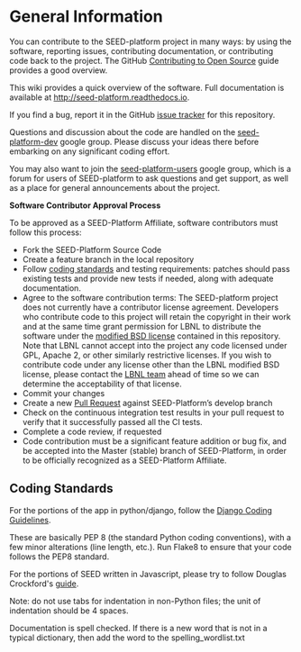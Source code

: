General Information
===================

You can contribute to the SEED-platform project in many ways: by using the
software, reporting issues, contributing documentation, or contributing
code back to the project. The GitHub [Contributing to Open Source](https://guides.github.com/activities/contributing-to-open-source/#contributing) guide provides a good overview.

This wiki provides a quick overview of the software. Full documentation is
available at http://seed-platform.readthedocs.io.

If you find a bug, report it in the GitHub [issue tracker](https://github.com/SEED-platform/seed/issues)
for this repository.

Questions and discussion about the code are handled on the
[seed-platform-dev](https://groups.google.com/forum/?hl=en#!forum/seed-platform-dev)
google group. Please discuss your ideas there before embarking on any
significant coding effort.

You may also want to join the [seed-platform-users](https://groups.google.com/forum/?hl=en#!forum/seed-platform-users)
google group, which is a forum for users of SEED-platform to ask questions and
get support, as well as a place for general announcements about the project.

**Software Contributor Approval Process**

To be approved as a SEED-Platform Affiliate, software contributors must follow
this process:
* Fork the SEED-Platform Source Code
* Create a feature branch in the local repository
* Follow [coding standards](https://github.com/SEED-platform/seed/wiki/Coding-Standards) and testing requirements: patches should pass existing tests and provide new tests if needed, along with adequate documentation.
* Agree to the software contribution terms: The SEED-platform project does not currently have a contributor license agreement. Developers who contribute code to this project will retain the copyright in their work and at the same time grant permission for LBNL to distribute the software under the [modified BSD license](https://github.com/SEED-platform/seed/blob/master/LICENSE) contained in this repository. Note that LBNL cannot accept into the project any code licensed under GPL, Apache 2, or other similarly restrictive licenses. If you wish to contribute code under any license other than the LBNL modified BSD license, please contact the [LBNL team](seed-support@lists.lbl.gov) ahead of time so we can determine the acceptability of that license.
* Commit your changes
* Create a new [Pull Request](https://help.github.com/articles/creating-a-pull-request/) against SEED-Platform’s develop branch
* Check on the continuous integration test results in your pull request to verify that it successfully passed all the CI tests.
* Complete a code review, if requested
* Code contribution must be a significant feature addition or bug fix, and be accepted into the Master (stable) branch of SEED-Platform, in order to be officially recognized as a SEED-Platform Affiliate.


Coding Standards
----------------

For the portions of the app in python/django, follow the
[Django Coding Guidelines](https://docs.djangoproject.com/en/dev/internals/contributing/writing-code/coding-style/).

These are basically PEP 8 (the standard Python coding conventions), with a
few minor alterations (line length, etc.). Run Flake8 to ensure that your code
follows the PEP8 standard.

For the portions of SEED written in Javascript, please try to follow Douglas
Crockford's [guide](http://javascript.crockford.com/code.html).

Note: do not use tabs for indentation in non-Python files; the unit of
indentation should be 4 spaces.

Documentation is spell checked. If there is a new word that is not in a
typical dictionary, then add the word to the spelling_wordlist.txt